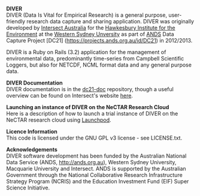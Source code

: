 **DIVER**  
DIVER (Data Is Vital for Empirical Research) is a general purpose, user-friendly research data capture and sharing application. DIVER was originally developed by [Intersect Australia](http://www.intersect.org.au/) for the [Hawkesbury Institute for the Environment](http://www.westernsydney.edu.au/hie) at the [Western Sydney Unversity](http://www.westernsydney.edu.au/) as part of [ANDS](http://www.ands.org.au/) Data Capture Project [DC21] (https://projects.ands.org.au/id/DC21) in 2012/2013.

DIVER  is a Ruby on Rails (3.2) application for the management of environmental data, predominantly time-series from Campbell Scientific Loggers, but also for NETCDF, NCML format data and any general purpose data.

**DIVER Documentation**  
DIVER documentation is in the [dc21-doc](https://github.com/IntersectAustralia/dc21-doc) repository, though a useful overview can be found on Intersect's website [here](http://www.intersect.org.au/content/diver-0).

**Launching an instance of DIVER on the NeCTAR Research Cloud**  
Here is a description of how to launch a trial instance of DIVER on the NeCTAR research cloud using [Launchpod](http://www.intersect.org.au/content/launchpod).

**Licence Information**  
This code is licensed under the GNU GPL v3 license - see LICENSE.txt.

**Acknowledgements**  
DIVER software development has been funded by the Australian National Data Service (ANDS, http://ands.org.au), Western Sydney University, Macquarie University and Intersect. ANDS is supported by the Australian Government through the National Collaborative Research Infrastructure Strategy Program (NCRIS) and the Education Investment Fund (EIF) Super Science Initiative.

